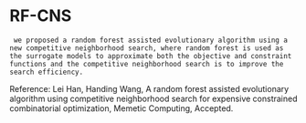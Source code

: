 # RF-CNS
     we proposed a random forest assisted evolutionary algorithm using a new competitive neighborhood search, where random forest is used as the surrogate models to approximate both the objective and constraint functions and the competitive neighborhood search is to improve the search efficiency.

Reference: Lei Han, Handing Wang, A random forest assisted evolutionary algorithm using competitive neighborhood search for expensive constrained combinatorial optimization, Memetic Computing, Accepted.
